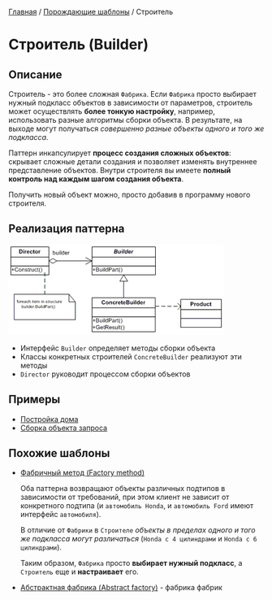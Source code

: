 [Главная](../../#readme) / [Порождающие шаблоны](../#readme) / Строитель

# Строитель (Builder)

## Описание

Строитель - это более сложная `Фабрика`. Если `Фабрика` просто выбирает нужный подкласс объектов в зависимости от параметров, строитель может осуществлять **более тонкую настройку**, например, использовать разные алгоритмы сборки объекта. В результате, на выходе могут получаться *совершенно разные объекты одного и того же подкласса*.

Паттерн инкапсулирует **процесс создания сложных объектов**: скрывает сложные детали  создания и позволяет изменять внутреннее представление объектов. Внутри строителя вы имеете **полный контроль над каждым шагом создания объекта**.

Получить новый объект можно, просто добавив в программу нового строителя.

## Реализация паттерна

![Схема паттерна Строитель](./scheme/scheme.gif)

* Интерфейс `Builder` определяет методы сборки объекта
* Классы конкретных строителей `ConcreteBuilder` реализуют эти методы
* `Director` руководит процессом сборки объектов

## Примеры

* [Постройка дома](./building#readme)
* [Сборка объекта запроса](./request#readme)

## Похожие шаблоны

* [Фабричный метод (Factory method)](../factoryMethod#readme)

  Оба паттерна возвращают объекты различных подтипов в зависимости от требований, при этом клиент не зависит от конкретного подтипа (и `автомобиль Honda`, и `автомобиль Ford` имеют интерфейс `автомобиля`).

  В отличие от `Фабрики` в `Строителе` *объекты в пределах одного и того же подкласса могут различаться* (`Honda с 4 цилиндрами` и `Honda с 6 цилиндрами`).

  Таким образом, `Фабрика` просто **выбирает нужный подкласс**, а `Строитель` еще и **настраивает** его.


* [Абстрактная фабрика (Abstract factory)](../abstractFactory#readme) - фабрика фабрик
